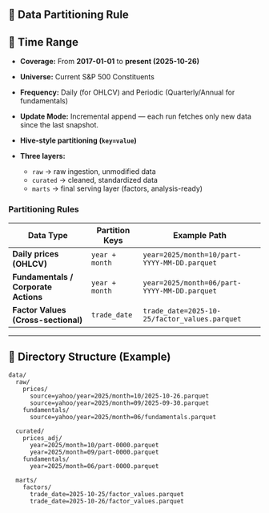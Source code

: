## 📂 Data Partitioning Rule

## 📅 Time Range
- **Coverage:** From **2017-01-01** to **present (2025-10-26)**  
- **Universe:** Current S&P 500 Constituents  
- **Frequency:** Daily (for OHLCV) and Periodic (Quarterly/Annual for fundamentals)  
- **Update Mode:** Incremental append — each run fetches only new data since the last snapshot.

- **Hive-style partitioning (`key=value`)**
- **Three layers:**
  - `raw` → raw ingestion, unmodified data  
  - `curated` → cleaned, standardized data  
  - `marts` → final serving layer (factors, analysis-ready)

### Partitioning Rules
| Data Type | Partition Keys | Example Path |
|------------|----------------|---------------|
| **Daily prices (OHLCV)** | `year + month` | `year=2025/month=10/part-YYYY-MM-DD.parquet` |
| **Fundamentals / Corporate Actions** | `year + month` | `year=2025/month=06/part-YYYY-MM-DD.parquet` |
| **Factor Values (Cross-sectional)** | `trade_date` | `trade_date=2025-10-25/factor_values.parquet` |

---

## 📂 Directory Structure (Example)

```plaintext
data/
  raw/
    prices/
      source=yahoo/year=2025/month=10/2025-10-26.parquet
      source=yahoo/year=2025/month=09/2025-09-30.parquet
    fundamentals/
      source=yahoo/year=2025/month=06/fundamentals.parquet

  curated/
    prices_adj/
      year=2025/month=10/part-0000.parquet
      year=2025/month=09/part-0000.parquet
    fundamentals/
      year=2025/month=06/part-0000.parquet

  marts/
    factors/
      trade_date=2025-10-25/factor_values.parquet
      trade_date=2025-10-26/factor_values.parquet
```

